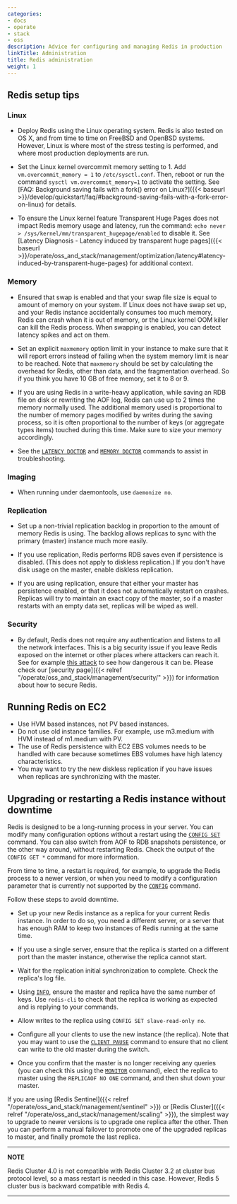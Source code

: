 ```yaml
---
categories:
- docs
- operate
- stack
- oss
description: Advice for configuring and managing Redis in production
linkTitle: Administration
title: Redis administration
weight: 1
---
```


## Redis setup tips

### Linux

* Deploy Redis using the Linux operating system. Redis is also tested on OS X, and from time to time on FreeBSD and OpenBSD systems. However, Linux is where most of the stress testing is performed, and where most production deployments are run.

* Set the Linux kernel overcommit memory setting to 1. Add `vm.overcommit_memory = 1` to `/etc/sysctl.conf`. Then, reboot or run the command `sysctl vm.overcommit_memory=1` to activate the setting. See [FAQ: Background saving fails with a fork() error on Linux?]({{< baseurl >}}/develop/quickstart/faq/#background-saving-fails-with-a-fork-error-on-linux) for details. 

* To ensure the Linux kernel feature Transparent Huge Pages does not impact Redis memory usage and latency, run the command: `echo never > /sys/kernel/mm/transparent_hugepage/enabled` to disable it. See [Latency Diagnosis - Latency induced by transparent huge pages]({{< baseurl >}}/operate/oss_and_stack/management/optimization/latency#latency-induced-by-transparent-huge-pages) for additional context. 

### Memory

* Ensured that swap is enabled and that your swap file size is equal to amount of memory on your system. If Linux does not have swap set up, and your Redis instance accidentally consumes too much memory, Redis can crash when it is out of memory, or the Linux kernel OOM killer can kill the Redis process. When swapping is enabled, you can detect latency spikes and act on them.

* Set an explicit `maxmemory` option limit in your instance to make sure that it will report errors instead of failing when the system memory limit is near to be reached. Note that `maxmemory` should be set by calculating the overhead for Redis, other than data, and the fragmentation overhead. So if you think you have 10 GB of free memory, set it to 8 or 9.

* If you are using Redis in a write-heavy application, while saving an RDB file on disk or rewriting the AOF log, Redis can use up to 2 times the memory normally used. The additional memory used is proportional to the number of memory pages modified by writes during the saving process, so it is often proportional to the number of keys (or aggregate types items) touched during this time. Make sure to size your memory accordingly.

* See the [`LATENCY DOCTOR`](/commands/latency-doctor) and [`MEMORY DOCTOR`](/commands/memory-doctor) commands to assist in troubleshooting.

### Imaging

* When running under daemontools, use `daemonize no`.

### Replication

* Set up a non-trivial replication backlog in proportion to the amount of memory Redis is using. The backlog allows replicas to sync with the primary (master) instance much more easily.

* If you use replication, Redis performs RDB saves even if persistence is disabled. (This does not apply to diskless replication.) If you don't have disk usage on the master, enable diskless replication.

* If you are using replication, ensure that either your master has persistence enabled, or that it does not automatically restart on crashes. Replicas will try to maintain an exact copy of the master, so if a master restarts with an empty data set, replicas will be wiped as well.

### Security

* By default, Redis does not require any authentication and listens to all the network interfaces. This is a big security issue if you leave Redis exposed on the internet or other places where attackers can reach it. See for example [this attack](http://antirez.com/news/96) to see how dangerous it can be. Please check our [security page]({{< relref "/operate/oss_and_stack/management/security/" >}}) for information about how to secure Redis.

## Running Redis on EC2

* Use HVM based instances, not PV based instances.
* Do not use old instance families. For example, use m3.medium with HVM instead of m1.medium with PV.
* The use of Redis persistence with EC2 EBS volumes needs to be handled with care because sometimes EBS volumes have high latency characteristics.
* You may want to try the new diskless replication if you have issues when replicas are synchronizing with the master.

## Upgrading or restarting a Redis instance without downtime

Redis is designed to be a long-running process in your server. You can modify many configuration options without a restart using the [`CONFIG SET`](/commands/config-set) command. You can also switch from AOF to RDB snapshots persistence, or the other way around, without restarting Redis. Check the output of the `CONFIG GET *` command for more information.

From time to time, a restart is required, for example, to upgrade the Redis process to a newer version, or when you need to modify a configuration parameter that is currently not supported by the [`CONFIG`](/commands/config) command.

Follow these steps to avoid downtime.

* Set up your new Redis instance as a replica for your current Redis instance. In order to do so, you need a different server, or a server that has enough RAM to keep two instances of Redis running at the same time.

* If you use a single server, ensure that the replica is started on a different port than the master instance, otherwise the replica cannot start.

* Wait for the replication initial synchronization to complete. Check the replica's log file.

* Using [`INFO`](/commands/info), ensure the master and replica have the same number of keys. Use `redis-cli` to check that the replica is working as expected and is replying to your commands.

* Allow writes to the replica using `CONFIG SET slave-read-only no`.

* Configure all your clients to use the new instance (the replica). Note that you may want to use the [`CLIENT PAUSE`](/commands/client-pause) command to ensure that no client can write to the old master during the switch.

* Once you confirm that the master is no longer receiving any queries (you can check this using the [`MONITOR`](/commands/monitor) command), elect the replica to master using the `REPLICAOF NO ONE` command, and then shut down your master.

If you are using [Redis Sentinel]({{< relref "/operate/oss_and_stack/management/sentinel" >}}) or [Redis Cluster]({{< relref "/operate/oss_and_stack/management/scaling" >}}), the simplest way to upgrade to newer versions is to upgrade one replica after the other. Then you can perform a manual failover to promote one of the upgraded replicas to master, and finally promote the last replica.

---
**NOTE** 

Redis Cluster 4.0 is not compatible with Redis Cluster 3.2 at cluster bus protocol level, so a mass restart is needed in this case. However, Redis 5 cluster bus is backward compatible with Redis 4.

---
